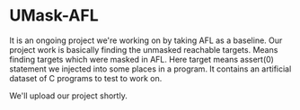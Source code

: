 # UMask-AFL
It is an ongoing project we're working on by taking AFL as a baseline. Our project work is basically finding the unmasked reachable targets. Means finding targets which were masked in AFL. Here target means assert(0) statement we injected into some places in a program. It contains an artificial dataset of C programs to test to work on.

We'll upload our project shortly.
